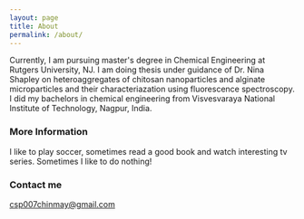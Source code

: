 ```yaml
---
layout: page
title: About
permalink: /about/
---
```


Currently, I am pursuing master's degree in Chemical Engineering at Rutgers University, NJ. I am doing thesis under guidance of Dr. Nina Shapley on heteroaggregates of chitosan nanoparticles and alginate microparticles and their characteriazation using fluorescence spectroscopy. 
I did my bachelors in chemical engineering from Visvesvaraya National Institute of Technology, Nagpur, India. 


### More Information
I like to play soccer, sometimes read a good book and watch interesting tv series. Sometimes I like to do nothing!

 

### Contact me

[csp007chinmay@gmail.com](mailto:csp007chinmay@gmail.com)
